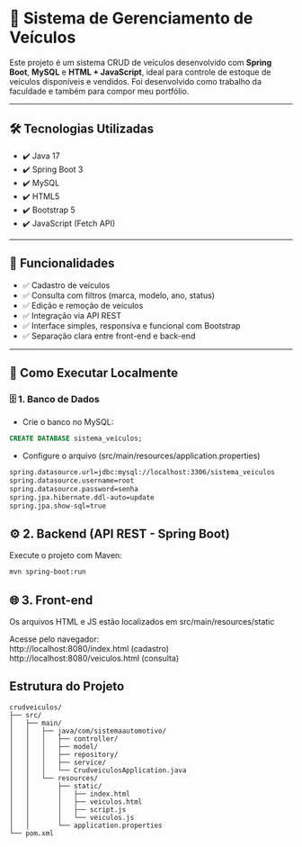 # 🚗 Sistema de Gerenciamento de Veículos

Este projeto é um sistema CRUD de veículos desenvolvido com **Spring Boot**, **MySQL** e **HTML + JavaScript**, ideal para controle de estoque de veículos disponíveis e vendidos. Foi desenvolvido como trabalho da faculdade e também para compor meu portfólio.

---

## 🛠 Tecnologias Utilizadas

- ✔️ Java 17  
- ✔️ Spring Boot 3  
- ✔️ MySQL  
- ✔️ HTML5  
- ✔️ Bootstrap 5  
- ✔️ JavaScript (Fetch API)

---

## 🔧 Funcionalidades

- ✅ Cadastro de veículos  
- ✅ Consulta com filtros (marca, modelo, ano, status)  
- ✅ Edição e remoção de veículos  
- ✅ Integração via API REST  
- ✅ Interface simples, responsiva e funcional com Bootstrap  
- ✅ Separação clara entre front-end e back-end

---

## 🚀 Como Executar Localmente

### 🗄️ 1. Banco de Dados

- Crie o banco no MySQL:

```sql
CREATE DATABASE sistema_veiculos;
```
- Configure o arquivo (src/main/resources/application.properties)
```bash
spring.datasource.url=jdbc:mysql://localhost:3306/sistema_veiculos
spring.datasource.username=root
spring.datasource.password=senha
spring.jpa.hibernate.ddl-auto=update
spring.jpa.show-sql=true
```
## ⚙️ 2. Backend (API REST - Spring Boot)
Execute o projeto com Maven:
```bash
mvn spring-boot:run
```

## 🌐 3. Front-end
Os arquivos HTML e JS estão localizados em src/main/resources/static

Acesse pelo navegador:<br>
http://localhost:8080/index.html (cadastro)<br>
http://localhost:8080/veiculos.html (consulta)

## Estrutura do Projeto
```text
crudveiculos/
├── src/
│   ├── main/
│   │   ├── java/com/sistemaautomotivo/
│   │   │   ├── controller/
│   │   │   ├── model/
│   │   │   ├── repository/
│   │   │   ├── service/
│   │   │   └── CrudveiculosApplication.java
│   │   └── resources/
│   │       ├── static/
│   │       │   ├── index.html
│   │       │   ├── veiculos.html
│   │       │   ├── script.js
│   │       │   └── veiculos.js
│   │       └── application.properties
└── pom.xml
```
